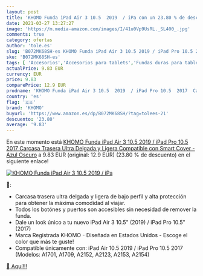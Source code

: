 ```yaml
---
layout: post
title: 'KHOMO Funda iPad Air 3 10.5  2019  / iPa con un 23.80 % de descuento'
date: 2021-03-27 13:27:27
image: 'https://m.media-amazon.com/images/I/41u0Vp9UsRL._SL400_.jpg'
comments: true
category: ofertas
author: 'tole.es'
slug: 'B072MK68SH-es KHOMO Funda iPad Air 3 10.5 2019 / iPad Pro 10.5 2017...'
sku: 'B072MK68SH-es'
tags: [ 'Accesorios','Accesorios para tablets','Fundas duras para tablets','Fundas para tablets','Informática','ipad','khomo', ]
actualPrice: 9.83 EUR
currency: EUR
price: 9.83
comparePrice: 12.9 EUR
prodname: 'KHOMO Funda iPad Air 3 10.5  2019  / iPad Pro 10.5  2017  Carcasa Trasera Ultra Delgada y Ligera Compatible con Smart Cover - Azul Oscuro'
country: 'es'
flag: '🇪🇸'
brand: 'KHOMO'
buyurl: 'https://www.amazon.es/dp/B072MK68SH/?tag=tolees-21'
descuento: '23.80'
average: '9.83'
---
```


En este momento está [KHOMO Funda iPad Air 3 10.5  2019  / iPad Pro 10.5  2017  Carcasa Trasera Ultra Delgada y Ligera Compatible con Smart Cover - Azul Oscuro](https://www.amazon.es/dp/B072MK68SH/?tag=tolees-21) a 9.83 EUR (original: 12.9 EUR) (23.80 %  de descuento) en el siguiente enlace!

[![KHOMO Funda iPad Air 3 10.5  2019  / iPa](https://m.media-amazon.com/images/I/41u0Vp9UsRL._SL400_.jpg)](https://www.amazon.es/dp/B072MK68SH/?tag=tolees-21)

🔎:

- Carcasa trasera ultra delgada y ligera de bajo perfil y alta protección para obtener la máxima comodidad al viajar.
- Todos los botónes y puertos son accesibles sin necesidad de remover la funda.
- Dale un look único a tu nuevo iPad Air 3 10.5" (2019) / iPad Pro 10.5" (2017)
- Marca Registrada KHOMO - Diseñada en Estados Unidos - Escoge el color que más te guste!
- Compatible únicamente con: iPad Air 10.5 2019 / iPad Pro 10.5 2017 (Modelos: A1701, A1709, A2152, A2123, A2153, A2154)

[🛒 Aquí!!!](https://www.amazon.es/dp/B072MK68SH/?tag=tolees-21)
